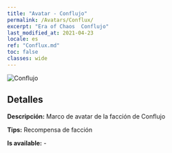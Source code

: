 ```yaml
---
title: "Avatar - Conflujo"
permalink: /Avatars/Conflux/
excerpt: "Era of Chaos  Conflujo"
last_modified_at: 2021-04-23
locale: es
ref: "Conflux.md"
toc: false
classes: wide
---
```

 ![Conflujo](/images/a/avatarFrame_44.png)

## Detalles

 **Descripción:** Marco de avatar de la facción de Conflujo 

 **Tips:** Recompensa de facción 

 **Is available:**  - 

